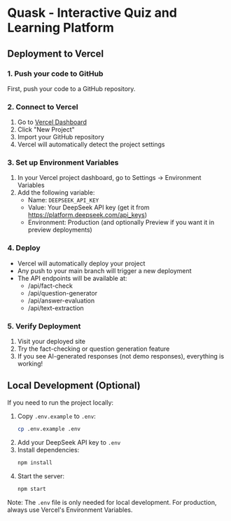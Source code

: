 # Quask - Interactive Quiz and Learning Platform

## Deployment to Vercel

### 1. Push your code to GitHub
First, push your code to a GitHub repository.

### 2. Connect to Vercel
1. Go to [Vercel Dashboard](https://vercel.com/dashboard)
2. Click "New Project"
3. Import your GitHub repository
4. Vercel will automatically detect the project settings

### 3. Set up Environment Variables
1. In your Vercel project dashboard, go to Settings → Environment Variables
2. Add the following variable:
   - Name: `DEEPSEEK_API_KEY`
   - Value: Your DeepSeek API key (get it from https://platform.deepseek.com/api_keys)
   - Environment: Production (and optionally Preview if you want it in preview deployments)

### 4. Deploy
- Vercel will automatically deploy your project
- Any push to your main branch will trigger a new deployment
- The API endpoints will be available at:
  - /api/fact-check
  - /api/question-generator
  - /api/answer-evaluation
  - /api/text-extraction

### 5. Verify Deployment
1. Visit your deployed site
2. Try the fact-checking or question generation feature
3. If you see AI-generated responses (not demo responses), everything is working!

## Local Development (Optional)
If you need to run the project locally:

1. Copy `.env.example` to `.env`:
   ```bash
   cp .env.example .env
   ```
2. Add your DeepSeek API key to `.env`
3. Install dependencies:
   ```bash
   npm install
   ```
4. Start the server:
   ```bash
   npm start
   ```

Note: The `.env` file is only needed for local development. For production, always use Vercel's Environment Variables.